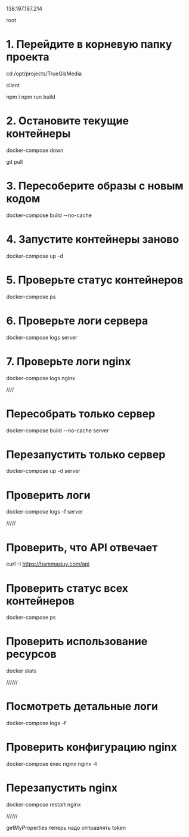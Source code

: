 138.197.187.214

root

# 1. Перейдите в корневую папку проекта

cd /opt/projects/TrueGisMedia

client

npm i
npm run build

# 2. Остановите текущие контейнеры

docker-compose down

git pull

# 3. Пересоберите образы с новым кодом

docker-compose build --no-cache

# 4. Запустите контейнеры заново

docker-compose up -d

# 5. Проверьте статус контейнеров

docker-compose ps

# 6. Проверьте логи сервера

docker-compose logs server

# 7. Проверьте логи nginx

docker-compose logs nginx

////

# Пересобрать только сервер

docker-compose build --no-cache server

# Перезапустить только сервер

docker-compose up -d server

# Проверить логи

docker-compose logs -f server

/////

# Проверить, что API отвечает

curl -I https://hammasiuy.com/api

# Проверить статус всех контейнеров

docker-compose ps

# Проверить использование ресурсов

docker stats

//////

# Посмотреть детальные логи

docker-compose logs -f

# Проверить конфигурацию nginx

docker-compose exec nginx nginx -t

# Перезапустить nginx

docker-compose restart nginx

//////

getMyProperties теперь надо отправлять token
